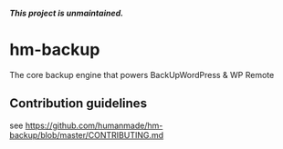 _**This project is unmaintained.**_

hm-backup
=========

The core backup engine that powers BackUpWordPress &amp; WP Remote

## Contribution guidelines ##

see https://github.com/humanmade/hm-backup/blob/master/CONTRIBUTING.md
